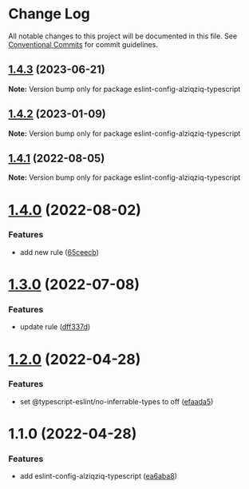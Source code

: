 # Change Log

All notable changes to this project will be documented in this file.
See [Conventional Commits](https://conventionalcommits.org) for commit guidelines.

## [1.4.3](https://github.com/alziqziq/eslint-config/compare/eslint-config-alziqziq-typescript@1.4.2...eslint-config-alziqziq-typescript@1.4.3) (2023-06-21)

**Note:** Version bump only for package eslint-config-alziqziq-typescript

## [1.4.2](https://github.com/alziqziq/eslint-config/compare/eslint-config-alziqziq-typescript@1.4.1...eslint-config-alziqziq-typescript@1.4.2) (2023-01-09)

**Note:** Version bump only for package eslint-config-alziqziq-typescript

## [1.4.1](https://github.com/alziqziq/eslint-config/compare/eslint-config-alziqziq-typescript@1.4.0...eslint-config-alziqziq-typescript@1.4.1) (2022-08-05)

**Note:** Version bump only for package eslint-config-alziqziq-typescript

# [1.4.0](https://github.com/alziqziq/eslint-config/compare/eslint-config-alziqziq-typescript@1.3.0...eslint-config-alziqziq-typescript@1.4.0) (2022-08-02)

### Features

- add new rule ([65ceecb](https://github.com/alziqziq/eslint-config/commit/65ceecb34c6563ef2ddd39b70cee081fe06003b8))

# [1.3.0](https://github.com/alziqziq/eslint-config/compare/eslint-config-alziqziq-typescript@1.2.0...eslint-config-alziqziq-typescript@1.3.0) (2022-07-08)

### Features

- update rule ([dff337d](https://github.com/alziqziq/eslint-config/commit/dff337d43833f04bf6b9d1c30cb4a7c045351e92))

# [1.2.0](https://github.com/alziqziq/eslint-config/compare/eslint-config-alziqziq-typescript@1.1.0...eslint-config-alziqziq-typescript@1.2.0) (2022-04-28)

### Features

- set @typescript-eslint/no-inferrable-types to off ([efaada5](https://github.com/alziqziq/eslint-config/commit/efaada51d4dd54e5d270e87a14d6d6832ae8b5fd))

# 1.1.0 (2022-04-28)

### Features

- add eslint-config-alziqziq-typescript ([ea6aba8](https://github.com/alziqziq/eslint-config/commit/ea6aba86840f1ac44170633d565f23993a21af77))
